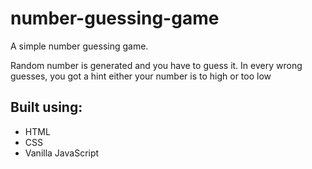 # number-guessing-game
A simple number guessing game.

Random number is generated and you have to guess it. In every wrong guesses, you got a hint either your number is to high or too low

## Built using:
* HTML
* CSS
* Vanilla JavaScript
